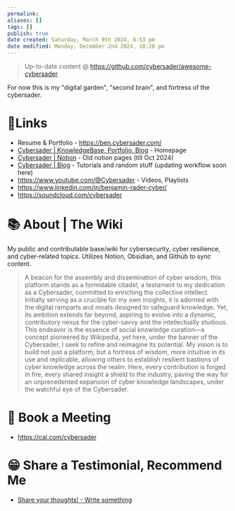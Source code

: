 ```yaml
---
permalink:
aliases: []
tags: []
publish: true
date created: Saturday, March 9th 2024, 8:53 pm
date modified: Monday, December 2nd 2024, 10:28 pm
---
```


> Up-to-date content @ https://github.com/cybersader/awesome-cybersader

For now this is my "digital garden", "second brain", and fortress of the cybersader.

# 🔗Links

- Resume & Portfolio - https://ben.cybersader.com/
- [Cybersader | KnowledgeBase, Portfolio, Blog](https://cybersader.com/) - Homepage
- [Cybersader | Notion](https://notion.cybersader.com/) - Old notion pages (till Oct 2024)
- [Cybersader | Blog](https://blog.cybersader.com/) - Tutorials and random stuff (updating workflow soon here)
- https://www.youtube.com/@Cybersader - Videos, Playlists
- https://www.linkedin.com/in/benjamin-rader-cyber/
- https://soundcloud.com/cybersader

# 📚 About | The Wiki

My public and contributable base/wiki for cybersecurity, cyber resilience, and cyber-related topics. Utilizes Notion, Obsidian, and Github to sync content.

> A beacon for the assembly and dissemination of cyber wisdom, this platform stands as a formidable citadel, a testament to my dedication as a Cybersader, committed to enriching the collective intellect. Initially serving as a crucible for my own insights, it is adorned with the digital ramparts and moats designed to safeguard knowledge. Yet, its ambition extends far beyond, aspiring to evolve into a dynamic, contributory nexus for the cyber-savvy and the intellectually studious. This endeavor is the essence of social knowledge curation—a concept pioneered by Wikipedia, yet here, under the banner of the Cybersader, I seek to refine and reimagine its potential. My vision is to build not just a platform, but a fortress of wisdom, more intuitive in its use and replicable, allowing others to establish resilient bastions of cyber knowledge across the realm. Here, every contribution is forged in fire, every shared insight a shield to the industry, paving the way for an unprecedented expansion of cyber knowledge landscapes, under the watchful eye of the Cybersader.

# 📅 Book a Meeting

- https://cal.com/cybersader

# 😁 Share a Testimonial, Recommend Me

- [Share your thoughts! - Write something](https://senja.io/p/cybersader/r/5RzvRy)